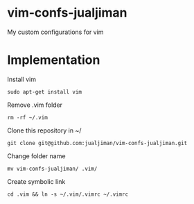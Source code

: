 # vim-confs-jualjiman
My custom configurations for vim

# Implementation

Install vim
```
sudo apt-get install vim
```

Remove .vim folder
```
rm -rf ~/.vim
```

Clone this repository in ~/
```
git clone git@github.com:jualjiman/vim-confs-jualjiman.git
```

Change folder name
```
mv vim-confs-jualjiman/ .vim/
```

Create symbolic link
```
cd .vim && ln -s ~/.vim/.vimrc ~/.vimrc
```

